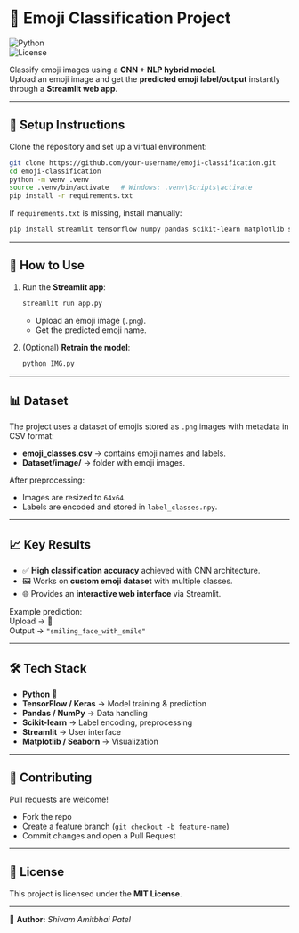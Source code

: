 # 🤖 Emoji Classification Project  

![Python](https://img.shields.io/badge/python-3.9+-blue)  
![License](https://img.shields.io/badge/license-MIT-green)  

Classify emoji images using a **CNN + NLP hybrid model**.  
Upload an emoji image and get the **predicted emoji label/output** instantly through a **Streamlit web app**.  

---

## 📂 Setup Instructions  

Clone the repository and set up a virtual environment:  

```bash
git clone https://github.com/your-username/emoji-classification.git
cd emoji-classification
python -m venv .venv
source .venv/bin/activate   # Windows: .venv\Scripts\activate
pip install -r requirements.txt
```  

If `requirements.txt` is missing, install manually:  

```bash
pip install streamlit tensorflow numpy pandas scikit-learn matplotlib seaborn pillow imageio
```  

---

## 🔄 How to Use  

1. Run the **Streamlit app**:  
   ```bash
   streamlit run app.py
   ```  
   - Upload an emoji image (`.png`).  
   - Get the predicted emoji name.  

2. (Optional) **Retrain the model**:  
   ```bash
   python IMG.py
   ```  

---

## 📊 Dataset  

The project uses a dataset of emojis stored as `.png` images with metadata in CSV format:  

- **emoji_classes.csv** → contains emoji names and labels.  
- **Dataset/image/** → folder with emoji images.  

After preprocessing:  
- Images are resized to `64x64`.  
- Labels are encoded and stored in `label_classes.npy`.  

---

## 📈 Key Results  

- ✅ **High classification accuracy** achieved with CNN architecture.  
- 🖼️ Works on **custom emoji dataset** with multiple classes.  
- 🌐 Provides an **interactive web interface** via Streamlit.  

Example prediction:  
Upload → 🙂  
Output → `"smiling_face_with_smile"`  

---

## 🛠️ Tech Stack  

- **Python** 🐍  
- **TensorFlow / Keras** → Model training & prediction  
- **Pandas / NumPy** → Data handling  
- **Scikit-learn** → Label encoding, preprocessing  
- **Streamlit** → User interface  
- **Matplotlib / Seaborn** → Visualization  

---

## 🤝 Contributing  

Pull requests are welcome!  
- Fork the repo  
- Create a feature branch (`git checkout -b feature-name`)  
- Commit changes and open a Pull Request  

---

## 📜 License  

This project is licensed under the **MIT License**.  

---

📌 **Author:** *Shivam Amitbhai Patel*  
